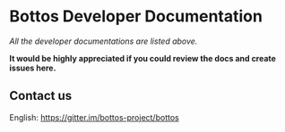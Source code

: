 # Bottos Developer Documentation

*All the developer documentations are listed above.*

**It would be highly appreciated if you could review the docs and create issues here.**

## Contact us

  English: https://gitter.im/bottos-project/bottos
  
  

